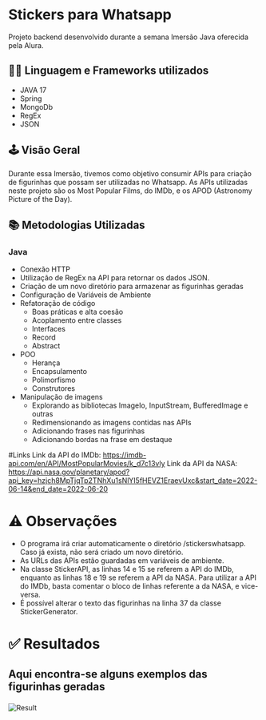 
# Stickers para Whatsapp 
Projeto backend desenvolvido durante a semana Imersão Java oferecida pela Alura.

## 👩‍💻 Linguagem e Frameworks utilizados
* JAVA 17
* Spring
* MongoDb
* RegEx
* JSON

## 🕹️ Visão Geral
Durante essa Imersão, tivemos como objetivo consumir APIs para criação de figurinhas que possam ser utilizadas no Whatsapp. As APIs utilizadas neste projeto são os Most Popular Films, do IMDb, e os APOD (Astronomy Picture of the Day).

## 📚 Metodologias Utilizadas
### Java
* Conexão HTTP
* Utilização de RegEx na API para retornar os dados JSON.
* Criação de um novo diretório para armazenar as figurinhas geradas
* Configuração de Variáveis de Ambiente
* Refatoração de código
  * Boas práticas e alta coesão
  * Acoplamento entre classes
  * Interfaces
  * Record
  * Abstract
* POO
  * Herança
  * Encapsulamento
  * Polimorfismo
  * Construtores
* Manipulação de imagens
  * Explorando as bibliotecas ImageIo, InputStream, BufferedImage e outras
  * Redimensionando as imagens contidas nas APIs
  * Adicionando frases nas figurinhas  
  * Adicionando bordas na frase em destaque

#Links
Link da API do IMDb: https://imdb-api.com/en/API/MostPopularMovies/k_d7c13vly
Link da API da NASA: https://api.nasa.gov/planetary/apod?api_key=hzjch8MpTjqTp2TNhXu1sNlYI5fHEVZ1EraevUxc&start_date=2022-06-14&end_date=2022-06-20

# ⚠️ Observações
* O programa irá criar automaticamente o diretório /stickerswhatsapp. Caso já exista, não será criado um novo diretório.
* As URLs das APIs estão guardadas em variáveis de ambiente.
* Na classe StickerAPI, as linhas 14 e 15 se referem a API do IMDb, enquanto as linhas 18 e 19 se referem a API da NASA. Para utilizar a API do IMDb, basta comentar o bloco de linhas referente a da NASA, e vice-versa.
* É possível alterar o texto das figurinhas na linha 37 da classe StickerGenerator.

# ✅ Resultados
## <p>Aqui encontra-se alguns exemplos das figurinhas geradas</p>
![Result](https://user-images.githubusercontent.com/115672410/230679778-dc8d5e18-e614-467e-8c89-7b265e3ed66c.jpeg)



